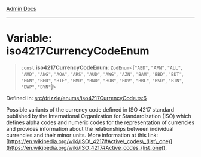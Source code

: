 [Admin Docs](/)

***

# Variable: iso4217CurrencyCodeEnum

> `const` **iso4217CurrencyCodeEnum**: `ZodEnum`\<\[`"AED"`, `"AFN"`, `"ALL"`, `"AMD"`, `"ANG"`, `"AOA"`, `"ARS"`, `"AUD"`, `"AWG"`, `"AZN"`, `"BAM"`, `"BBD"`, `"BDT"`, `"BGN"`, `"BHD"`, `"BIF"`, `"BMD"`, `"BND"`, `"BOB"`, `"BOV"`, `"BRL"`, `"BSD"`, `"BTN"`, `"BWP"`, `"BYN"`\]\>

Defined in: [src/drizzle/enums/iso4217CurrencyCode.ts:6](https://github.com/syedali237/talawa-api/blob/2d0d513d5268a339b8dac6b4711f8e71e79fc0e4/src/drizzle/enums/iso4217CurrencyCode.ts#L6)

Possible variants of the currency code defined in ISO 4217 standard published by the International Organization for Standardization (ISO) which defines alpha codes and numeric codes for the representation of currencies and provides information about the relationships between individual currencies and their minor units. More information at this link: [https://en.wikipedia.org/wiki/ISO\_4217#Active\_codes\_(list\_one)](https://en.wikipedia.org/wiki/ISO_4217#Active_codes_(list_one)).
